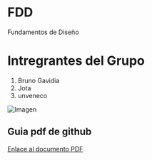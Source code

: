 # FDD
Fundamentos de Diseño

# Intregrantes del Grupo

1. Bruno Gavidia
2. Jota 
3. unveneco

![Imagen](https://c8.alamy.com/compes/exarrj/los-integrantes-del-equipo-tienen-negocios-alegre-momento-juntos-exarrj.jpg)


## Guia pdf de github

[Enlace al documento PDF](Descargas\GUIA_N1-_Git_y_Github_-_FdD.pdf)